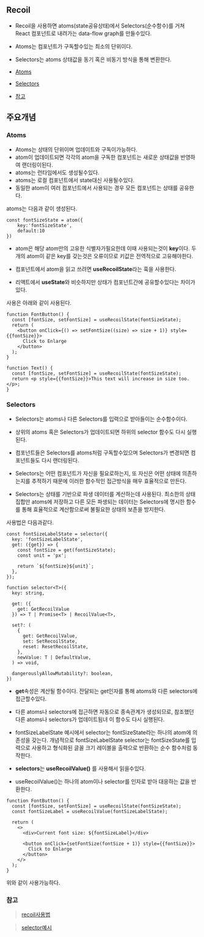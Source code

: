 ## Recoil

- Recoil을 사용하면 atoms(state공유상태)에서 Selectors(순수함수)를 거쳐 React 컴포넌트로 내려가는 data-flow graph를 만들수있다.

- Atoms는 컴포넌트가 구독할수있는 최소의 단위이다.
- Selectors는 atoms 상태값을 동기 혹은 비동기 방식을 통해 변환한다.

- [Atoms](#atoms)
- [Selectors](#selectors)
- [참고](#참고)

## 주요개념

### Atoms

- Atoms는 상태의 단위이며 업데이트와 구독이가능하다.
- atom이 업데이트되면 각각의 atom을 구독한 컴포넌트는 새로운 상태값을 반영하여 랜더링이된다.
- atoms는 런타임에서도 생성될수있다.
- atoms는 로컬 컴포넌트에서 state대신 사용될수있다.
- 동일한 atom이 여러 컴포넌트에서 사용되는 경우 모든 컴포넌트는 상태를 공유한다.

atoms는 다음과 같이 생성된다.

```
const fontSizeState = atom({
    key:'fontSizeState',
    default:10
})
```

- atom은 해당 atom만의 고유한 식별자가필요한데 이때 사용되는것이 **key**이다. 두개의 atom이 같은 key를 갖는것은 오류이므로 키값은 전역적으로 고유해야한다.

- 컴포넌트에서 atom을 읽고 쓰려면 **useRecoilState**라는 훅을 사용한다.

- 리액트에서 **useState**와 비슷하지만 상태가 컴포넌트간에 공유할수있다는 차이가 있다.

사용은 아래와 같이 사용된다.

```
function FontButton() {
  const [fontSize, setFontSize] = useRecoilState(fontSizeState);
  return (
    <button onClick={() => setFontSize((size) => size + 1)} style={{fontSize}}>
      Click to Enlarge
    </button>
  );
}
```

```
function Text() {
  const [fontSize, setFontSize] = useRecoilState(fontSizeState);
  return <p style={{fontSize}}>This text will increase in size too.</p>;
}
```

### Selectors

- Selectors는 atoms나 다른 Selectors를 입력으로 받아들이는 순수함수이다.

- 상위의 atoms 혹은 Selectors가 업데이트되면 하위의 selector 함수도 다시 실행된다.

- 컴포넌트들은 Selectors를 atoms처럼 구독할수있으며 Selectors가 변경되면 컴포넌트들도 다시 랜더링된다.

- Selectors는 어떤 컴포넌트가 자신을 필요로하는지, 또 자신은 어떤 상태에 의존하는지를 추적하기 때문에 이러한 함수적인 접근방식을 매우 효율적으로 만든다.

- Selectors는 상태를 기반으로 파생 데이터를 계산하는데 사용된다. 최소한의 상태 집합만 atoms에 저장하고 다른 모든 파생되는 데이터는 Selectors에 명시한 함수를 통해 효율적으로 계산함으로써 불필요한 상태의 보존을 방지한다.

사용법은 다음과같다.

```
const fontSizeLabelState = selector({
  key: 'fontSizeLabelState',
  get: ({get}) => {
    const fontSize = get(fontSizeState);
    const unit = 'px';

    return `${fontSize}${unit}`;
  },
});
```

```
function selector<T>({
  key: string,

  get: ({
    get: GetRecoilValue
  }) => T | Promise<T> | RecoilValue<T>,

  set?: (
    {
      get: GetRecoilValue,
      set: SetRecoilState,
      reset: ResetRecoilState,
    },
    newValue: T | DefaultValue,
  ) => void,

  dangerouslyAllowMutability?: boolean,
})
```

- **get**속성은 계산될 함수이다. 잔달되는 get인자를 통해 atoms와 다른 selectors에 접근할수있다.

- 다른 atoms나 selectors에 접근하면 자동으로 종속관계가 생성되므로, 참조했던 다른 atoms나 selectors가 업데이트됨녀 이 함수도 다시 실행된다.

- fontSizeLabelState 예시에서 selector는 fontSizeState라는 하나의 atom에 의존성을 갖는다. 개념적으로 fontSizeLabelState selector는 fontSizeState를 입력으로 사용하고 형식화된 글꼴 크기 레이블을 출력으로 반환하는 순수 함수처럼 동작한다.

- **selectors**는 **useRecoilValue()** 를 사용해서 읽을수있다.

- useRecoilValue()는 하나의 atom이나 selector를 인자로 받아 대응하는 값을 반환한다.

```
function FontButton() {
  const [fontSize, setFontSize] = useRecoilState(fontSizeState);
  const fontSizeLabel = useRecoilValue(fontSizeLabelState);

  return (
    <>
      <div>Current font size: ${fontSizeLabel}</div>

      <button onClick={setFontSize(fontSize + 1)} style={{fontSize}}>
        Click to Enlarge
      </button>
    </>
  );
}
```

위와 같이 사용가능하다.

### 참고

> [recoil사용법](https://velog.io/@juno7803/Recoil-Recoil-200-%ED%99%9C%EC%9A%A9%ED%95%98%EA%B8%B0)

> [selector예시](https://blog.rhostem.com/posts/2021-11-24-recoil-writable-selector)

